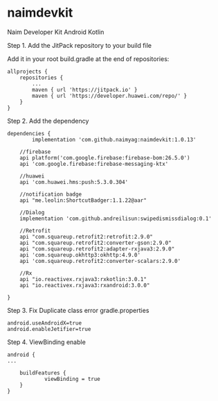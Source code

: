 # naimdevkit
Naim Developer Kit Android Kotlin

Step 1. Add the JitPack repository to your build file

Add it in your root build.gradle at the end of repositories:

	allprojects {
		repositories {
			...
			maven { url 'https://jitpack.io' }
			maven { url 'https://developer.huawei.com/repo/' }
		}
	}
  
Step 2. Add the dependency

	dependencies {
	        implementation 'com.github.naimyag:naimdevkit:1.0.13'
		
		//firebase
    	api platform('com.google.firebase:firebase-bom:26.5.0')
    	api 'com.google.firebase:firebase-messaging-ktx'

    	//huawei
    	api 'com.huawei.hms:push:5.3.0.304'

    	//notification badge
    	api "me.leolin:ShortcutBadger:1.1.22@aar"

    	//Dialog
    	implementation 'com.github.andreilisun:swipedismissdialog:0.1'

    	//Retrofit
    	api "com.squareup.retrofit2:retrofit:2.9.0"
    	api "com.squareup.retrofit2:converter-gson:2.9.0"
    	api "com.squareup.retrofit2:adapter-rxjava3:2.9.0"
    	api 'com.squareup.okhttp3:okhttp:4.9.0'
    	api 'com.squareup.retrofit2:converter-scalars:2.9.0'

    	//Rx
    	api "io.reactivex.rxjava3:rxkotlin:3.0.1"
    	api "io.reactivex.rxjava3:rxandroid:3.0.0"
		
	}

Step 3. Fix Duplicate class error
	gradle.properties
 
	android.useAndroidX=true
	android.enableJetifier=true
	
Step 4. ViewBinding enable

	android {
	...
	
		buildFeatures {
        		viewBinding = true
    	}
	}
